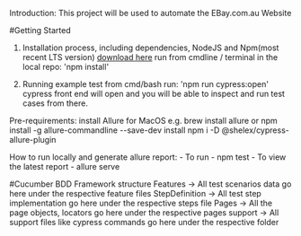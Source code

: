 
Introduction:
This project will be used to automate the EBay.com.au Website 

#Getting Started
1. Installation process, including dependencies,
      NodeJS and Npm(most recent LTS version) [download here](https://nodejs.org/en/)
      run from cmdline / terminal in the local repo: 'npm install'

2. Running example test
      from cmd/bash run: 'npm run cypress:open'
      cypress front end will open and you will be able to inspect and run test cases  from there.

Pre-requirements:
install Allure for MacOS e.g. brew install allure or npm install -g allure-commandline --save-dev
install npm i -D @shelex/cypress-allure-plugin

How to run locally and generate allure report:
      - To run - npm test
      - To view the latest report - allure serve

#Cucumber BDD Framework structure
  Features -> All test scenarios data  go here under the respective feature files
  StepDefinition -> All test step implementation go here under the respective steps file 
  Pages -> All the page objects, locators go here under the respective pages 
  support -> All support files like cypress commands go here under the respective folder